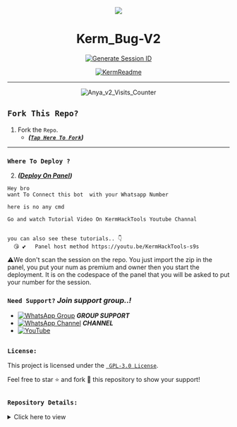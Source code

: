 <p align="center">
    <img src="https://raw.githubusercontent.com/andreasbm/readme/master/assets/lines/colored.png">
</p>

<h1 align="center">Kerm_Bug-V2</h1>

<p align="center">
  <a href="https://kg-site-support.vercel.app/">
    <img src="https://img.shields.io/badge/KG WEBSITE-000?style=for-the-badge&logo=vercel&logoColor=white" alt="Generate Session ID"/>
  </a>

<p align="center">
  <a href="https://github.com/Kgtech-cmr"><img src="http://readme-typing-svg.herokuapp.com?color=FFFFFF&center=true&vCenter=true&multiline=false&lines=Kerm+Bug+v2+MultiDevice;New+Plugin+Base+Modification;Developed+by+Kg~Tech;Give+star+and+forks+this+Repo+🌟" alt="KermReadme"></a>
</p>

---

<p align="center"><img src="https://moe-counter.glitch.me/get/@Anya_v2-Md?theme=gelbooru" alt="Anya_v2_Visits_Counter" /></p>

##
## `Fork This Repo?`
  1. Fork the `Repo`.
     - ***([`Tap Here To Fork`](https://github.com/Kgtech-cmr/Kerm-Bug-V2/fork))***

---

### `Where To Deploy ?`

2. ***([Deploy On Panel](https://bot-hosting.net))***
 ```
Hey bro 
want To Connect this bot  with your Whatsapp Number

here is no any cmd

Go and watch Tutorial Video On KermHackTools Youtube Channal


you can also see these tutorials.. 👇 
   😘 💕   Panel host method https://youtu.be/KermHackTools-s9s

```
⚠️We don't scan the session on the repo.
You just import the zip in the panel, you put your num as premium and owner then you start the deployment.
It is on the codespace of the panel that you will be asked to put your number for the session.

### `Need Support?` ***Join support group..!***

  - [![WhatsApp Group](https://img.shields.io/badge/WhatsApp-25D366?style=for-the-badge&logo=whatsapp&logoColor=white)](https://chat.whatsapp.com/L5MM9j04Caz4y2EZHRnD1Z) ***GROUP SUPPORT***
   - [![WhatsApp Channel](https://img.shields.io/badge/WhatsApp-25D366?style=for-the-badge&logo=whatsapp&logoColor=white)](https://whatsapp.com/channel/0029Vafn6hc7DAX3fzsKtn45) ***CHANNEL***
   - [![YouTube](https://img.shields.io/badge/YouTube-FF0000?style=for-the-badge&logo=youtube&logoColor=white)](https://youtube.com/@KermHackTools-s9s)

##

### `License:`

This project is licensed under the [` GPL-3.0 License`](LICENSE).

Feel free to star ⭐ and fork 🍴 this repository to show your support!

##

### `Repository Details:`

<details>
  <summary>Click here to view</summary>

<div align="center">
    
| Owner 👤             | Repo 🤖              | Forks 🍽️             | Stars 🌟            | Language 🗣️        | Licence 🪪              
|----------------------|----------------------|----------------------|---------------------|---------------------|---------------------|
| [![Owner](https://img.shields.io/badge/Author-PikaBotz-red.svg)](https://github.com/Kgtech-cmr) | [![Repository](https://img.shields.io/badge/Repo-Kerm_bug_v2-red.svg)](https://github.com/Kgtech-cmr/Kerm-Bug-V2/) | [![GitHub forks](https://badgen.net/github/forks/Kgtech-cmr/Kerm-Bug-V2/)](https://GitHub.com/Kgtech-cmr/Kerm-Bug-V2/network/) | [![GitHub stars](https://badgen.net/github/stars/Kgtech-cmr/Kerm-Bug-V2)](https://GitHub.com/Kgtech-cmr/Kerm-Bug-V2/stargazers/) | ![JavaScript](https://img.shields.io/badge/javascript-%23323330.svg?style=for-the-badge&logo=javascript&logoColor=%23F7DF1E) | [![GitHub license](https://img.shields.io/github/license/Kgtech-cmr/Kerm-Bug-V2.svg)](https://github.com/Kgtech-cmr/Kerm-Bug-V2/blob/master/LICENSE) 


</div>
</details>
